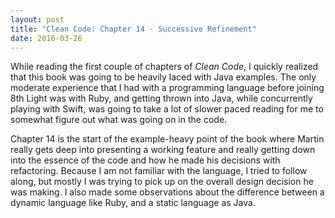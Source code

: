 ```yaml
---
layout: post
title: "Clean Code: Chapter 14 - Successive Refinement"
date: 2016-03-26
---
```


While reading the first couple of chapters of *Clean Code*, I quickly realized that this book was going to be heavily laced with Java examples. The only moderate experience that I had with a programming language before joining 8th Light was with Ruby, and getting thrown into Java, while concurrently playing with Swift, was going to take a lot of slower paced reading for me to somewhat figure out what was going on in the code. 

Chapter 14 is the start of the example-heavy point of the book where Martin really gets deep into presenting a working feature and really getting down into the essence of the code and how he made his decisions with refactoring. Because I am not familiar with the language, I tried to follow along, but mostly I was trying to pick up on the overall design decision he was making. I also made some observations about the difference between a dynamic language like Ruby, and a static language as Java.